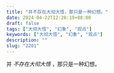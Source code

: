 ```yaml
---
title: "并不存在大彻大悟，那只是一种幻想。"
date: 2024-04-22T12:28:19+08:00
draft: false
tags: ["大彻大悟", "幻象", "观点"]
keywords: ["大彻大悟", "幻象", "观点"]
description: ""
slug: "2201"
---
```


并 *不存在大彻大悟* ，那只是一种幻想。
